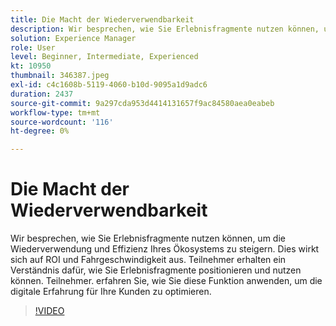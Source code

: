 ```yaml
---
title: Die Macht der Wiederverwendbarkeit
description: Wir besprechen, wie Sie Erlebnisfragmente nutzen können, um die Wiederverwendung und Effizienz Ihres Ökosystems zu steigern.  Dies wirkt sich auf ROI und Fahrgeschwindigkeit aus.  Teilnehmer erhalten ein Verständnis dafür, wie Sie Erlebnisfragmente positionieren und nutzen können. Teilnehmer. erfahren Sie, wie Sie diese Funktion anwenden, um die digitale Erfahrung für Ihre Kunden zu optimieren.
solution: Experience Manager
role: User
level: Beginner, Intermediate, Experienced
kt: 10950
thumbnail: 346387.jpeg
exl-id: c4c1608b-5119-4060-b10d-9095a1d9adc6
duration: 2437
source-git-commit: 9a297cda953d4414131657f9ac84580aea0eabeb
workflow-type: tm+mt
source-wordcount: '116'
ht-degree: 0%

---
```


# Die Macht der Wiederverwendbarkeit

Wir besprechen, wie Sie Erlebnisfragmente nutzen können, um die Wiederverwendung und Effizienz Ihres Ökosystems zu steigern.  Dies wirkt sich auf ROI und Fahrgeschwindigkeit aus.  Teilnehmer erhalten ein Verständnis dafür, wie Sie Erlebnisfragmente positionieren und nutzen können. Teilnehmer. erfahren Sie, wie Sie diese Funktion anwenden, um die digitale Erfahrung für Ihre Kunden zu optimieren.

>[!VIDEO](https://video.tv.adobe.com/v/346387/?quality=12&learn=on)
